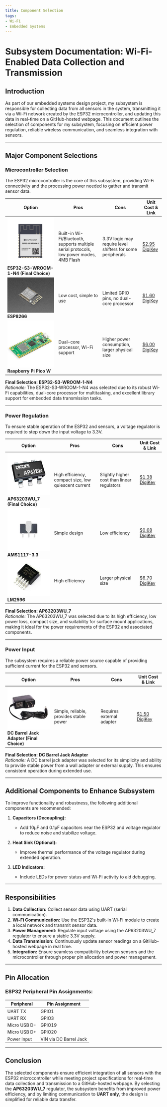 ```yaml
---
title: Component Selection
tags:
- Wi-Fi
- Embedded Systems
---
```


# Subsystem Documentation: Wi-Fi-Enabled Data Collection and Transmission

## **Introduction**
As part of our embedded systems design project, my subsystem is responsible for collecting data from all sensors in the system, transmitting it via a Wi-Fi network created by the ESP32 microcontroller, and updating this data in real-time on a GitHub-hosted webpage. This document outlines the selection of components for my subsystem, focusing on efficient power regulation, reliable wireless communication, and seamless integration with sensors.

---

## **Major Component Selections**

### **Microcontroller Selection**
The ESP32 microcontroller is the core of this subsystem, providing Wi-Fi connectivity and the processing power needed to gather and transmit sensor data.

| **Option**               | **Pros**                                                                 | **Cons**                                                       | **Unit Cost & Link**                                                                 |
|---------------------------|-------------------------------------------------------------------------|----------------------------------------------------------------|-------------------------------------------------------------------------------------|
| ![ESP32-S3-WROOM-1-N4](./subfolder/ESP32.jpg) <br> **ESP32-S3-WROOM-1-N4 (Final Choice)**  | Built-in Wi-Fi/Bluetooth, supports multiple serial protocols, low power modes, 4MB Flash | 3.3V logic may require level shifters for some peripherals      | [$2.95 DigiKey](https://www.digikey.com/en/products/detail/espressif-systems/ESP32-S3-WROOM-1-N4/16162639) |
| ![ESP8266](./subfolder/ESP8266.jpg) <br> **ESP8266**                 | Low cost, simple to use                                                 | Limited GPIO pins, no dual-core processor                      | [$1.60 DigiKey](https://www.digikey.com/en/products/detail/espressif-systems/ESP8266EX/8028401) |
| ![Raspberry Pi Pico W](./subfolder/Raspberry.jpg) <br> **Raspberry Pi Pico W**      | Dual-core processor, Wi-Fi support                                      | Higher power consumption, larger physical size                 | [$6.00 DigiKey](https://www.digikey.com/en/products/detail/raspberry-pi/SC0918/16627943) |

**Final Selection: ESP32-S3-WROOM-1-N4**  
*Rationale:* The ESP32-S3-WROOM-1-N4 was selected due to its robust Wi-Fi capabilities, dual-core processor for multitasking, and excellent library support for embedded data transmission tasks.

---

### **Power Regulation**
To ensure stable operation of the ESP32 and sensors, a voltage regulator is required to step down the input voltage to 3.3V.

| **Option**           | **Pros**                                                  | **Cons**                                   | **Unit Cost & Link**                                                                 |
|-----------------------|----------------------------------------------------------|-------------------------------------------|-------------------------------------------------------------------------------------|
| ![AP63203WU_7](./subfolder/AP63203.jpg) <br> **AP63203WU_7 (Final Choice)**    | High efficiency, compact size, low quiescent current  | Slightly higher cost than linear regulators | [$1.38 DigiKey](https://www.digikey.com/en/products/detail/diodes-incorporated/AP63203WU-7/9858426) |
| ![AMS1117-3.3](./subfolder/AMS1117.jpg) <br> **AMS1117-3.3**           | Simple design                                            | Low efficiency                            | [$0.68 DigiKey](https://www.digikey.com/en/products/detail/umw/AMS1117-3-3/17635254) |
| ![LM2596](./subfolder/LM2596.jpg) <br> **LM2596**                | High efficiency                                          | Larger physical size                      | [$6.70 DigiKey](https://www.digikey.com/en/products/detail/texas-instruments/LM2596S-ADJ-NOPB/363705) |

**Final Selection: AP63203WU_7**  
*Rationale:* The AP63203WU_7 was selected due to its high efficiency, low power loss, compact size, and suitability for surface mount applications, making it ideal for the power requirements of the ESP32 and associated components.

---

### **Power Input**
The subsystem requires a reliable power source capable of providing sufficient current for the ESP32 and sensors.

| **Option**           | **Pros**                                                  | **Cons**                                   | **Unit Cost & Link**                                                                 |
|-----------------------|----------------------------------------------------------|-------------------------------------------|-------------------------------------------------------------------------------------|
| ![DC Barrel Jack Adapter](./subfolder/DC_Adapter.jpg) <br> **DC Barrel Jack Adapter (Final Choice)**  | Simple, reliable, provides stable power  | Requires external adapter | [$1.50 DigiKey](https://www.digikey.com/en/products/detail/sparkfun-electronics/PRT-10811/1631950) |

**Final Selection: DC Barrel Jack Adapter**  
*Rationale:* A DC barrel jack adapter was selected for its simplicity and ability to provide stable power from a wall adapter or external supply. This ensures consistent operation during extended use.

---

## **Additional Components to Enhance Subsystem**
To improve functionality and robustness, the following additional components are recommended:

1. **Capacitors (Decoupling):**
   - Add 10µF and 0.1µF capacitors near the ESP32 and voltage regulator to reduce noise and stabilize voltage.
   
2. **Heat Sink (Optional):**
   - Improve thermal performance of the voltage regulator during extended operation.

3. **LED Indicators:**
   - Include LEDs for power status and Wi-Fi activity to aid debugging.

---

## **Responsibilities**

1. **Data Collection:** Collect sensor data using UART (serial communication).
2. **Wi-Fi Communication:** Use the ESP32's built-in Wi-Fi module to create a local network and transmit sensor data.
3. **Power Management:** Regulate input voltage using the AP63203WU_7 regulator to ensure a stable 3.3V supply.
4. **Data Transmission:** Continuously update sensor readings on a GitHub-hosted webpage in real time.
5. **Integration:** Ensure seamless compatibility between sensors and the microcontroller through proper pin allocation and power management.

---

## **Pin Allocation**

### ESP32 Peripheral Pin Assignments:
| Peripheral      | Pin Assignment |
|------------------|----------------|
| UART TX          | GPIO1          |
| UART RX          | GPIO3          |
| Micro USB D-     | GPIO19         |
| Micro USB D+     | GPIO20         |
| Power Input      | VIN via DC Barrel Jack |

---

## **Conclusion**

The selected components ensure efficient integration of all sensors with the ESP32 microcontroller while meeting project specifications for real-time data collection and transmission to a GitHub-hosted webpage. By selecting the **AP63203WU_7** regulator, the subsystem benefits from improved power efficiency, and by limiting communication to **UART only**, the design is simplified for reliable data transfer.
